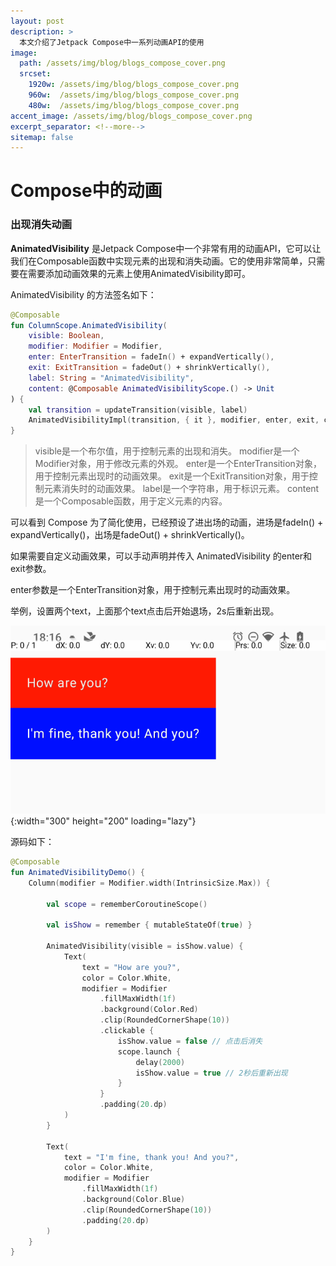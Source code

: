 ```yaml
---
layout: post
description: > 
  本文介绍了Jetpack Compose中一系列动画API的使用
image: 
  path: /assets/img/blog/blogs_compose_cover.png
  srcset: 
    1920w: /assets/img/blog/blogs_compose_cover.png
    960w:  /assets/img/blog/blogs_compose_cover.png
    480w:  /assets/img/blog/blogs_compose_cover.png
accent_image: /assets/img/blog/blogs_compose_cover.png
excerpt_separator: <!--more-->
sitemap: false
---
```

# Compose中的动画
### 出现消失动画
**AnimatedVisibility** 是Jetpack Compose中一个非常有用的动画API，它可以让我们在Composable函数中实现元素的出现和消失动画。它的使用非常简单，只需要在需要添加动画效果的元素上使用AnimatedVisibility即可。

AnimatedVisibility 的方法签名如下：

```kotlin
@Composable
fun ColumnScope.AnimatedVisibility(
    visible: Boolean,
    modifier: Modifier = Modifier,
    enter: EnterTransition = fadeIn() + expandVertically(),
    exit: ExitTransition = fadeOut() + shrinkVertically(),
    label: String = "AnimatedVisibility",
    content: @Composable AnimatedVisibilityScope.() -> Unit
) {
    val transition = updateTransition(visible, label)
    AnimatedVisibilityImpl(transition, { it }, modifier, enter, exit, content = content)
}
```

> visible是一个布尔值，用于控制元素的出现和消失。
modifier是一个Modifier对象，用于修改元素的外观。
enter是一个EnterTransition对象，用于控制元素出现时的动画效果。
exit是一个ExitTransition对象，用于控制元素消失时的动画效果。
label是一个字符串，用于标识元素。
content是一个Composable函数，用于定义元素的内容。

可以看到 Compose 为了简化使用，已经预设了进出场的动画，进场是fadeIn() + expandVertically()，出场是fadeOut() + shrinkVertically()。

如果需要自定义动画效果，可以手动声明并传入 AnimatedVisibility 的enter和exit参数。

enter参数是一个EnterTransition对象，用于控制元素出现时的动画效果。

举例，设置两个text，上面那个text点击后开始退场，2s后重新出现。

![](/assets/img/blog/blogs_compose_anim_visibility.png){:width="300" height="200" loading="lazy"}

源码如下：

```kotlin
@Composable
fun AnimatedVisibilityDemo() {
    Column(modifier = Modifier.width(IntrinsicSize.Max)) {

        val scope = rememberCoroutineScope()

        val isShow = remember { mutableStateOf(true) }

        AnimatedVisibility(visible = isShow.value) {
            Text(
                text = "How are you?",
                color = Color.White,
                modifier = Modifier
                    .fillMaxWidth(1f)
                    .background(Color.Red)
                    .clip(RoundedCornerShape(10))
                    .clickable {
                        isShow.value = false // 点击后消失
                        scope.launch {
                            delay(2000)
                            isShow.value = true // 2秒后重新出现
                        }
                    }
                    .padding(20.dp)
            )
        }

        Text(
            text = "I'm fine, thank you! And you?",
            color = Color.White,
            modifier = Modifier
                .fillMaxWidth(1f)
                .background(Color.Blue)
                .clip(RoundedCornerShape(10))
                .padding(20.dp)
        )
    }
}
```